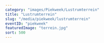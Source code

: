 ```yaml
---
category: "images/Piekweek/Lustrumterrein"
title: "Lustrumterrein"
slug: "/media/piekweek/lustrumterrein"
eventID: "piekweek"
featuredImage: "terrein.jpg"
sort: 500
---
```

